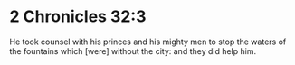 # 2 Chronicles 32:3

He took counsel with his princes and his mighty men to stop the waters of the fountains which [were] without the city: and they did help him.